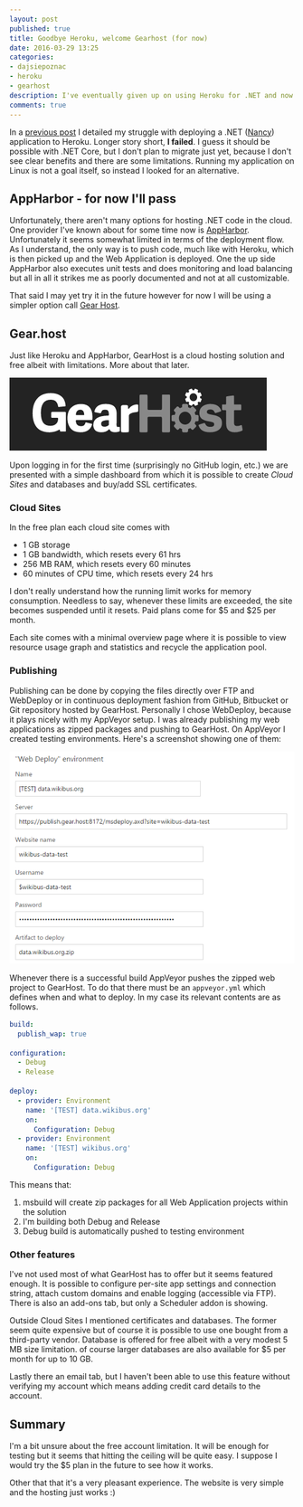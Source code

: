 ```yaml
---
layout: post
published: true
title: Goodbye Heroku, welcome Gearhost (for now)
date: 2016-03-29 13:25
categories:
- dajsiepoznac
- heroku
- gearhost
description: I've eventually given up on using Heroku for .NET and now deploy my nancy apps to Gearhost
comments: true
---
```


In a [previous post](/2016/03/mono-paket-heroku-deployment/) I detailed my struggle with deploying a .NET ([Nancy][Nancy])
application to Heroku. Longer story short, **I failed**. I guess it should be possible with .NET Core, but I don't plan
to migrate just yet, because I don't see clear benefits and there are some limitations. Running my application on Linux
is not a goal itself, so instead I looked for an alternative.

<!--more-->

## AppHarbor - for now I'll pass

Unfortunately, there aren't many options for hosting .NET code in the cloud. One provider I've known about for some time
now is [AppHarbor][AppHarbor]. Unfortunately it seems somewhat limited in terms of the deployment flow. As I understand,
the only way is to push code, much like with Heroku, which is then picked up and the Web Application is deployed. One the
up side AppHarbor also executes unit tests and does monitoring and load balancing but all in all it strikes me as poorly
documented and not at all customizable. 
 
That said I may yet try it in the future however for now I will be using a simpler option call [Gear Host][gh].

## Gear.host

Just like Heroku and AppHarbor, GearHost is a cloud hosting solution and free albeit with limitations. More about that
later.

![gearhost logo](/uploads/2016/03/gearhost-logo.png)

Upon logging in for the first time (surprisingly no GitHub login, etc.) we are presented with a simple dashboard from
which it is possible to create *Cloud Sites* and databases and buy/add SSL certificates.

### Cloud Sites

In the free plan each cloud site comes with

* 1 GB storage
* 1 GB bandwidth, which resets every 61 hrs
* 256 MB RAM, which resets every 60 minutes
* 60 minutes of CPU time, which resets every 24 hrs

I don't really understand how the running limit works for memory consumption. Needless to say, whenever these limits are
exceeded, the site becomes suspended until it resets. Paid plans come for $5 and $25 per month.

Each site comes with a minimal overview page where it is possible to view resource usage graph and statistics and recycle
the application pool.

### Publishing

Publishing can be done by copying the files directly over FTP and WebDeploy or in continuous deployment fashion from
GitHub, Bitbucket or Git repository hosted by GearHost. Personally I chose WebDeploy, because it plays nicely with my
AppVeyor setup. I was already publishing my web applications as zipped packages and pushing to GearHost. On AppVeyor I 
created testing environments. Here's a screenshot showing one of them:

![Web Deploy environment on AppVeyor](/uploads/2016/03/appveyor-deploy-env.png)

Whenever there is a successful build AppVeyor pushes the zipped web project to GearHost. To do that there must be an
`appveyor.yml` which defines when and what to deploy. In my case its relevant contents are as follows.

``` yaml
build:
  publish_wap: true  

configuration:  
  - Debug
  - Release 
  
deploy:
  - provider: Environment
    name: '[TEST] data.wikibus.org'
    on:
      Configuration: Debug
  - provider: Environment
    name: '[TEST] wikibus.org'
    on:
      Configuration: Debug
```

This means that:

1. msbuild will create zip packages for all Web Application projects within the solution
1. I'm building both Debug and Release
1. Debug build is automatically pushed to testing environment
 
### Other features

I've not used most of what GearHost has to offer but it seems featured enough. It is possible to configure per-site app
settings and connection string, attach custom domains and enable logging (accessible via FTP). There is also an add-ons
tab, but only a Scheduler addon is showing.

Outside Cloud Sites I mentioned certificates and databases. The former seem quite expensive but of course it is possible
to use one bought from a third-party vendor. Database is offered for free albeit with a very modest 5 MB size limitation.
of course larger databases are also available for $5 per month for up to 10 GB.

Lastly there an email tab, but I haven't been able to use this feature without verifying my account which means adding
credit card details to the account.

## Summary

I'm a bit unsure about the free account limitation. It will be enough for testing but it seems that hitting the ceiling
will be quite easy. I suppose I would try the $5 plan in the future to see how it works.

Other that that it's a very pleasant experience. The website is very simple and the hosting just works :)

[Nancy]: http://github.com/nancyfx/nancy
[AppHarbor]: https://appharbor.com/
[gh]: https://www.gearhost.com/
